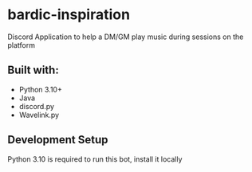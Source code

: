 # bardic-inspiration
Discord Application to help a DM/GM play music during sessions on the platform

## Built with:
* Python 3.10+
* Java
* discord.py
* Wavelink.py

## Development Setup
Python 3.10 is required to run this bot, install it locally
